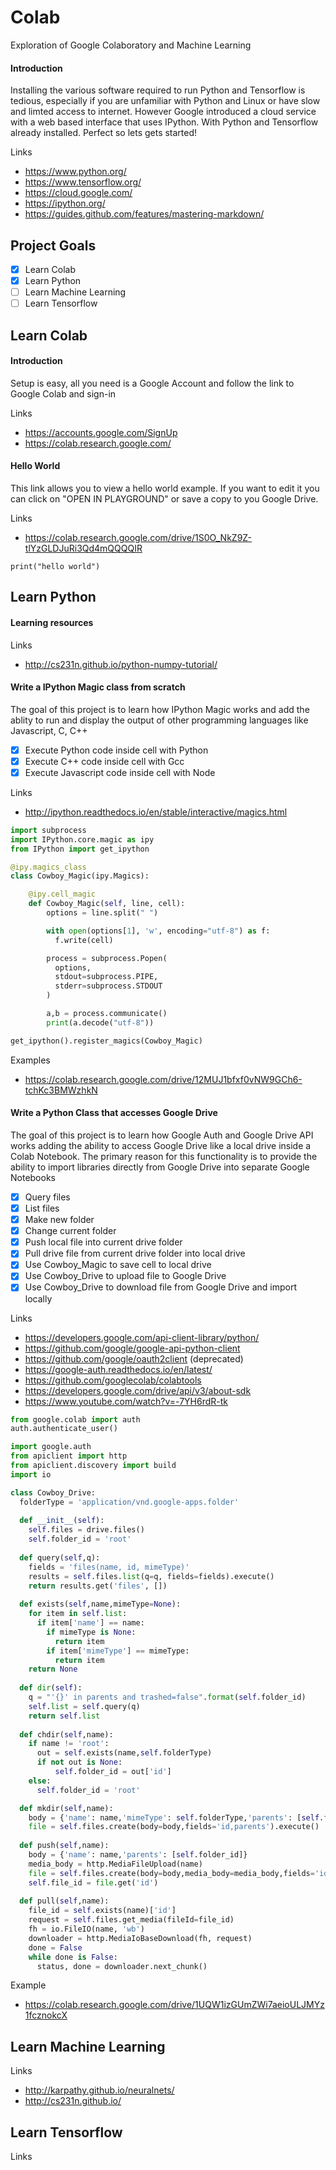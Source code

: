 # Colab
Exploration of Google Colaboratory and Machine Learning

#### Introduction 
Installing the various software required to run Python and Tensorflow is tedious, especially if you are unfamiliar with Python and Linux or have slow and limted access to internet. However Google introduced a cloud service with a web based interface that uses IPython. With Python and Tensorflow already installed. Perfect so lets gets started!

Links
* https://www.python.org/
* https://www.tensorflow.org/
* https://cloud.google.com/
* https://ipython.org/
* https://guides.github.com/features/mastering-markdown/

## Project Goals 

- [x] Learn Colab
- [x] Learn Python
- [ ] Learn Machine Learning
- [ ] Learn Tensorflow

## Learn Colab

#### Introduction 
Setup is easy, all you need is a Google Account and follow the link to Google Colab and sign-in

Links
* https://accounts.google.com/SignUp
* https://colab.research.google.com/

#### Hello World
This link allows you to view a hello world example. If you want to edit it you can click on "OPEN IN PLAYGROUND" or save a copy to you Google Drive.

Links
* https://colab.research.google.com/drive/1S0O_NkZ9Z-tlYzGLDJuRi3Qd4mQQQQIR

```
print("hello world")
```
## Learn Python

#### Learning resources

Links
* http://cs231n.github.io/python-numpy-tutorial/

#### Write a IPython Magic class from scratch
The goal of this project is to learn how IPython Magic works and add the ablity to run and display the output of other
programming languages like Javascript, C, C++

- [x] Execute Python code inside cell with Python
- [x] Execute C++ code inside cell with Gcc
- [x] Execute Javascript code inside cell with Node

Links
* http://ipython.readthedocs.io/en/stable/interactive/magics.html

```python
import subprocess
import IPython.core.magic as ipy
from IPython import get_ipython

@ipy.magics_class
class Cowboy_Magic(ipy.Magics):

    @ipy.cell_magic
    def Cowboy_Magic(self, line, cell):
        options = line.split(" ")

        with open(options[1], 'w', encoding="utf-8") as f:
          f.write(cell)

        process = subprocess.Popen(
          options,
          stdout=subprocess.PIPE,
          stderr=subprocess.STDOUT
        )

        a,b = process.communicate()
        print(a.decode("utf-8"))

get_ipython().register_magics(Cowboy_Magic)
```

Examples
* https://colab.research.google.com/drive/12MUJ1bfxf0vNW9GCh6-tchKc3BMWzhkN

#### Write a Python Class that accesses Google Drive
The goal of this project is to learn how Google Auth and Google Drive API works adding the ability to access Google Drive like a local drive inside a Colab Notebook. The primary reason for this functionality is to provide the ability to import libraries directly from Google Drive into separate Google Notebooks

- [x] Query files
- [x] List files
- [x] Make new folder
- [x] Change current folder
- [x] Push local file into current drive folder
- [x] Pull drive file from current drive folder into local drive
- [x] Use Cowboy_Magic to save cell to local drive
- [x] Use Cowboy_Drive to upload file to Google Drive
- [x] Use Cowboy_Drive to download file from Google Drive and import locally

Links
* https://developers.google.com/api-client-library/python/
* https://github.com/google/google-api-python-client
* https://github.com/google/oauth2client (deprecated)
* https://google-auth.readthedocs.io/en/latest/
* https://github.com/googlecolab/colabtools
* https://developers.google.com/drive/api/v3/about-sdk
* https://www.youtube.com/watch?v=-7YH6rdR-tk

```python
from google.colab import auth
auth.authenticate_user()

import google.auth
from apiclient import http
from apiclient.discovery import build
import io 

class Cowboy_Drive:
  folderType = 'application/vnd.google-apps.folder'
  
  def __init__(self):
    self.files = drive.files()
    self.folder_id = 'root'
  
  def query(self,q):
    fields = 'files(name, id, mimeType)'
    results = self.files.list(q=q, fields=fields).execute()
    return results.get('files', [])
  
  def exists(self,name,mimeType=None):
    for item in self.list:
      if item['name'] == name:
        if mimeType is None: 
          return item
        if item['mimeType'] == mimeType:
          return item
    return None
        
  def dir(self):
    q = "'{}' in parents and trashed=false".format(self.folder_id)
    self.list = self.query(q)
    return self.list
  
  def chdir(self,name):
    if name != 'root':
      out = self.exists(name,self.folderType)
      if not out is None:
          self.folder_id = out['id']
    else:
      self.folder_id = 'root'

  def mkdir(self,name):
    body = {'name': name,'mimeType': self.folderType,'parents': [self.folder_id]}
    file = self.files.create(body=body,fields='id,parents').execute()
        
  def push(self,name):
    body = {'name': name,'parents': [self.folder_id]}
    media_body = http.MediaFileUpload(name)
    file = self.files.create(body=body,media_body=media_body,fields='id,parents').execute()
    self.file_id = file.get('id')
    
  def pull(self,name):
    file_id = self.exists(name)['id']
    request = self.files.get_media(fileId=file_id)
    fh = io.FileIO(name, 'wb')
    downloader = http.MediaIoBaseDownload(fh, request)
    done = False
    while done is False:
      status, done = downloader.next_chunk()
```
Example
* https://colab.research.google.com/drive/1UQW1izGUmZWi7aeioULJMYz1fcznokcX

## Learn Machine Learning

Links
* http://karpathy.github.io/neuralnets/
* http://cs231n.github.io/

## Learn Tensorflow

Links

